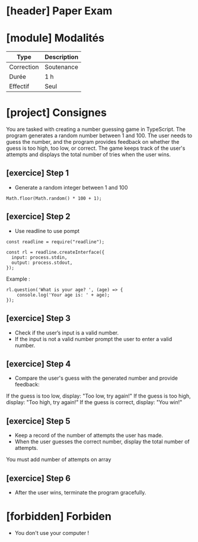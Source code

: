 # [header] Paper Exam

# [module] Modalités

| Type | Description |
| - | - |
| Correction | Soutenance |
| Durée | 1 h |
| Effectif | Seul |

# [project] Consignes
You are tasked with creating a number guessing game in TypeScript. The program generates a random number between 1 and 100. The user needs to guess the number, and the program provides feedback on whether the guess is too high, too low, or correct. The game keeps track of the user's attempts and displays the total number of tries when the user wins.

## [exercice] Step 1
- Generate a random integer between 1 and 100  

```
Math.floor(Math.random() * 100 + 1);
```
## [exercice] Step 2
- Use readline to use pompt

```
const readline = require("readline");

const rl = readline.createInterface({
  input: process.stdin,
  output: process.stdout,
});
```
Example :

```
rl.question('What is your age? ', (age) => {
    console.log('Your age is: ' + age);
});

```


## [exercice] Step 3
- Check if the user’s input is a valid number.
- If the input is not a valid number prompt the user to enter a valid number.

## [exercice] Step 4
- Compare the user's guess with the generated number and provide feedback:

If the guess is too low, display: "Too low, try again!"
If the guess is too high, display: "Too high, try again!"
If the guess is correct, display: "You win!"

## [exercice] Step 5
- Keep a record of the number of attempts the user has made.
- When the user guesses the correct number, display the total number of attempts.

You must add number of attempts on array



## [exercice] Step 6
- After the user wins, terminate the program gracefully.



# [forbidden] Forbiden
- You don't use your computer !

